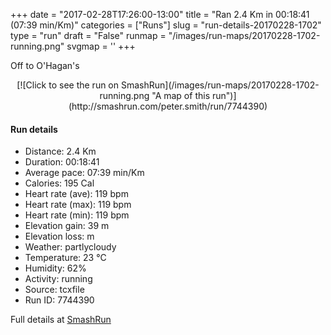 +++
date = "2017-02-28T17:26:00-13:00"
title = "Ran 2.4 Km in 00:18:41 (07:39 min/Km)"
categories = ["Runs"]
slug = "run-details-20170228-1702"
type = "run"
draft = "False"
runmap = "/images/run-maps/20170228-1702-running.png"
svgmap = '<polyline points="47 100, 50 97, 51 96, 51 93, 53 90, 54 89, 52 87, 54 85, 55 82, 53 81, 52 81, 50 79, 49 79, 49 78, 49 78, 49 79, 48 78, 46 77, 45 75, 44 74, 44 70, 43 68, 44 68, 43 66, 42 64, 42 60, 40 58, 41 56, 42 56, 43 54, 43 53, 45 50, 46 50, 47 47, 47 46, 43 44, 42 44, 42 43, 44 44, 45 43, 45 38, 44 36, 46 32, 46 31, 46 29, 47 27, 49 24, 53 20, 52 18, 54 15, 55 13, 54 12, 54 12, 56 10, 56 7, 58 5, 59 1, 60 0">'
+++

Off to O'Hagan's

<!--more-->

<center>
[![Click to see the run on SmashRun](/images/run-maps/20170228-1702-running.png "A map of this run")](http://smashrun.com/peter.smith/run/7744390)
</center>

#### Run details

* Distance: 2.4 Km
* Duration: 00:18:41
* Average pace: 07:39 min/Km
* Calories: 195 Cal
* Heart rate (ave): 119 bpm
* Heart rate (max): 119 bpm
* Heart rate (min): 119 bpm
* Elevation gain: 39 m
* Elevation loss:  m
* Weather: partlycloudy
* Temperature: 23 &deg;C
* Humidity: 62%
* Activity: running
* Source: tcxfile
* Run ID: 7744390

Full details at [SmashRun](http://smashrun.com/peter.smith/run/7744390)